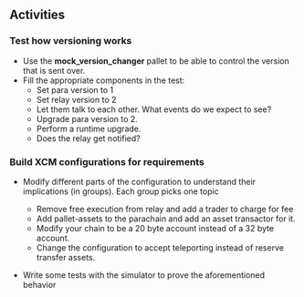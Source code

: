 ## Activities

### Test how versioning works

- Use the **mock_version_changer** pallet to be able to control the version that is sent over.
- Fill the appropriate components in the test:
  - Set para version to 1
  - Set relay version to 2
  - Let them talk to each other. What events do we expect to see?
  - Upgrade para version to 2.
  - Perform a runtime upgrade.
  - Does the relay get notified?

### Build XCM configurations for requirements

- Modify different parts of the configuration to understand their implications (in groups). Each group picks one topic

  - Remove free execution from relay and add a trader to charge for fee
  - Add pallet-assets to the parachain and add an asset transactor for it.
  - Modify your chain to be a 20 byte account instead of a 32 byte account.
  - Change the configuration to accept teleporting instead of reserve transfer assets.

- Write some tests with the simulator to prove the aforementioned behavior
